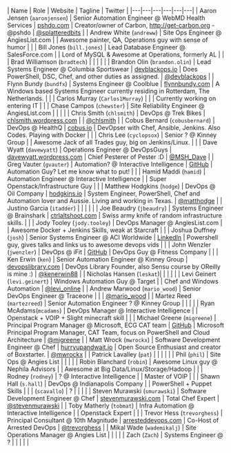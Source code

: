 | Name | Role | Website | Tagline | Twitter |
|---|---|---|---|---|---|
| Aaron Jensen (`aaronjensen`) | Senior Automation Engineer @ WebMD Health Services | [pshdo.com](http://pshdo.com) | Creator/owner of Carbon, http://get-carbon.org - @pshdo | [@splatteredbits](https://twitter.com/splatteredbits) |
| Andrew White (`andreww`) | Site Ops Engineer @ AngiesList.com |  | Awesome painter, QA, Operations guy with sense of humor |  |
| Bill Jones (`bill.jones`) | Lead Database Engineer @ SalesForce.com |  | Lord of MySQL & Awesome at Operations, formerly AL |  |
| Brad Williamson (`bradtech`) | |  | |  |
| Brandon Olin (`brandon.olin`) | Lead Systems Engineer @ Columbia Sportswear | [devblackops.io](http://devblackops.io) | Does PowerShell, DSC, Chef, and other duties as assigned. | [@devblackops](https://twitter.com/devblackops) |
| Flynn Bundy (`bundfx`) | Systems Engineer @ Coolblue | [flynnbundy.com](http://flynnbundy.com/) | A Windows based Systems Engineer currently residing in Rotterdam, The Netherlands. |  |
| Carlos Murray (`Carlos1Murray`) | |  | Currently working on entering IT |  |
| Chase Campos (`chewster`) | Site Reliability Engineer @ AngiesList.com |  | |  |
| Chris Smith (`chlsmith`) | DevOps @ Trek Bikes | [chlsmith.wordpress.com](https://chlsmith.wordpress.com/) | | [@chlsmith](https://twitter.com/chlsmith) |
| Cobus Bernard (`cobusbernard`) | DevOps @ HealthQ | [cobus.io](http://cobus.io/) | DevOpser with Chef, Ansible, Jenkins.  Also Codes. Playing with Docker |  |
| Chris Lee (`cyclopsox`) | Senior ? @ Kinney Group |  | Awesome Jack of all Trades guy, big on Jenkins/Linux. |  |
| Dave Wyatt (`davewyatt`) | Operations Engineer @ DevOpsGuys | [davewyatt.wordpress.com](https://davewyatt.wordpress.com/) | Chief Pesterer of Pester :D | [@MSH_Dave](https://twitter.com/MSH_Dave) |
| Greg Vauter (`gvauter`) | Automation? @ Interactive Intelligence | [GitHub](https://github.com/gvauter) | Automation Guy? Let me know what to put! |  |
| Hamid Maddi (`hamid`) | Automation Engineer @ Interactive Intelligence | | Super Openstack/Infrastructure Guy |  |
| Matthew Hodgkins (`hodge`) | DevOps @ Oil Company | [hodgkins.io](https://hodgkins.io/) | System Engineer, PowerShell, Chef and Automation lover and Aussie. Living and working in Texas. | [@matthodge](https://twitter.com/matthodge) |
| Justino Garcia (`itadder`) | |  | |  |
| Joe Beaudry (`jbeaudry`) | Systems Engineer @ Brainshark | [ctrlaltshoot.com](http://www.ctrlaltshoot.com) | Swiss army knife of random infrastructure skills. |  |
| Jody Tooley (`jody.tooley`) | DevOps Manager @ AngiesList.com |  | Awesome Docker + Jenkins Skills, weak at Starcraft |  |
| Joshua Duffney (`josh`) | Senior Systems Engineer @ ACI Worldwide | [LinkedIn](https://www.linkedin.com/in/joshuaduffney) | Powershell guy, gives talks and links us to awesome devops vids |  |
| John Wenzler (`jwenzler`) | DevOps @ iFit | [GitHub](https://github.com/jwenzler) | DevOps Guy @ Fitness Company |  |
| Ken Erwin (`ken`) | Senior Automation Engineer @ Kinney Group | [devopslibrary.com](http://www.devopslibrary.com) | DevOps Library Founder, also Sensu course by OReilly is mine :) | [@kenerwin88](https://twitter.com/kenerwin88) |
| Nicholas Hansen (`leskat`)| |  | |  |
| Levi Geinert (`levi.geinert`) | Windows Automation Guy @ Target |  | Chef and Windows Automation | [@levi_online](https://twitter.com/levi_online) |
| Andrew Marwood (`mario_wood`) | Senior DevOps Engineer @ Traceone |  |  | [@mario_wood](https://twitter.com/mario_wood) |
| Martez Reed (`martezreed`) | Senior Automation Engineer ? @ Kinney Group |  | |  |
| Ryan McAdams(`mcadams`) | DevOps Manager @ Interactive Intelligence |  | Openstack + VOIP + Slight minecraft skill |  |
| Michael Greene (`migreene`) | Principal Program Manager @ Microsoft, ECG CAT team | [GitHub](http://github.com/mgreenegit) | Microsoft Principal Program Manager, CAT Team, focus on PowerShell and Cloud Architecture | [@migreene](https://twitter.com/migreene) |
| Matt Wrock (`mwrockx`) | Software Development Engineer @ Chef | [hurryupandwait.io](http://www.hurryupandwait.io) | Open Source Enthusiast and creator of Boxstarter. | [@mwrockx](https://twitter.com/mwrockx) |
| Patrick Lavalley (`pat`) | |  | |  |
| Phil (`phil`) | Site Ops @ Angies List |  | |  |
| Robin Blanchard (`robin`) | Awesome Linux guy @ Nephila Advisors |  | Awesome at Big Data/Linux/Storage/Hadoop |  |
| Rodney (`rodney`) | ? @ Interactive Intelligence |  | Master of VOIP |  |
| Shawn Hall (`s.hall`) | DevOps @ Indianapolis Company |  | PowerShell + Puppet Skills |  |
| (`scavallo`) | ? |  | |  |
| Steven Murawski (`smurawski`) | Software Development Engineer @ Chef | [stevenmurawski.com](http://stevenmurawski.com) | Total Chef Expert | [@stevenmurawski](https://twitter.com/stevenmurawski) |
| Toby Matherly (`tobmat`) | Infra Automation @ Interactive Intelligence |  | Openstack Expert |  |
| Trevor Hess (`trevorghess`) | Principal Consultant @ 10th Magnitude | [arresteddevops.com](http://www.arresteddevops.com) | Co-Host of Arrested DevOps | [@trevorghess](https://twitter.com/trevorghess) |
| Mikal Wade (`wademikalj`) | Site Operations Manager @ Angies List |  | |  |
| Zach (`Zach`) | Systems Engineer @ ? |  | |  | |
